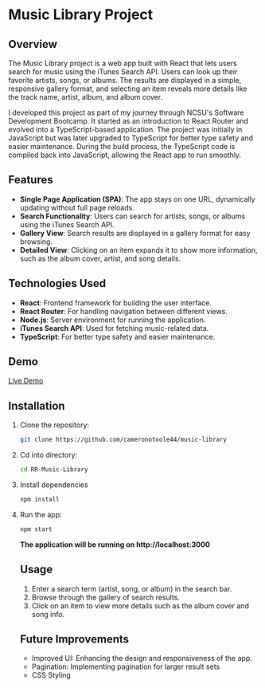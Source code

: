 # Music Library Project

## Overview

The Music Library project is a web app built with React that lets users search for music using the iTunes Search API. Users can look up their favorite artists, songs, or albums. The results are displayed in a simple, responsive gallery format, and selecting an item reveals more details like the track name, artist, album, and album cover.

I developed this project as part of my journey through NCSU's Software Development Bootcamp. It started as an introduction to React Router and evolved into a TypeScript-based application. The project was initially in JavaScript but was later upgraded to TypeScript for better type safety and easier maintenance. During the build process, the TypeScript code is compiled back into JavaScript, allowing the React app to run smoothly.

## Features

- **Single Page Application (SPA)**: The app stays on one URL, dynamically updating without full page reloads.
- **Search Functionality**: Users can search for artists, songs, or albums using the iTunes Search API.
- **Gallery View**: Search results are displayed in a gallery format for easy browsing.
- **Detailed View**: Clicking on an item expands it to show more information, such as the album cover, artist, and song details.

## Technologies Used

- **React**: Frontend framework for building the user interface.
- **React Router**: For handling navigation between different views.
- **Node.js**: Server environment for running the application.
- **iTunes Search API**: Used for fetching music-related data.
- **TypeScript**: For better type safety and easier maintenance.

## Demo

[Live Demo](https://music-library-topaz.vercel.app/)

## Installation

1. Clone the repository:

   ```bash
   git clone https://github.com/cameronotoole44/music-library
   ```

2. Cd into directory:

   ```bash
   cd RR-Music-Library
   ```

3. Install dependencies

   ```bash
   npm install
   ```

4. Run the app:

   ```bash
   npm start
   ```

   **The application will be running on http://localhost:3000**

   ## Usage

   1. Enter a search term (artist, song, or album) in the search bar.
   2. Browse through the gallery of search results.
   3. Click on an item to view more details such as the album cover and song info.

   ## Future Improvements

   <ul>
   <li> Improved UI: Enhancing the design and responsiveness of the app.
   <li> Pagination: Implementing pagination for larger result sets
   <li> CSS Styling
   </ul>
